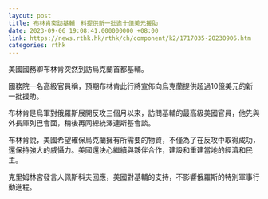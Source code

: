 ```yaml
---
layout: post
title: 布林肯突訪基輔　料提供新一批逾十億美元援助
date: 2023-09-06 19:08:41.000000000 +08:00
link: https://news.rthk.hk/rthk/ch/component/k2/1717035-20230906.htm
categories: rthk
---
```


美國國務卿布林肯突然到訪烏克蘭首都基輔。

國務院一名高級官員稱，預期布林肯此行將宣佈向烏克蘭提供超過10億美元的新一批援助。

布林肯是烏軍對俄羅斯展開反攻三個月以來，訪問基輔的最高級美國官員，他先與外長庫列巴會面，稍後再同總統澤連斯基會談。

布林肯說，美國希望確保烏克蘭擁有所需要的物資，不僅為了在反攻中取得成功，還保持強大的威懾力。美國還決心繼續與夥伴合作，建設和重建當地的經濟和民主。

克里姆林宮發言人佩斯科夫回應，美國對基輔的支持，不影響俄羅斯的特別軍事行動進程。
